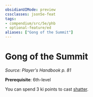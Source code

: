 ```yaml
---
obsidianUIMode: preview
cssclasses: json5e-feat
tags:
- compendium/src/5e/phb
- optional-feature/ed
aliases: ["Gong of the Summit"]
---
```

# Gong of the Summit
*Source: Player's Handbook p. 81*  

**Prerequisite**: 6th-level

You can spend 3 ki points to cast [shatter](/Systems/5e/spells/shatter.md).